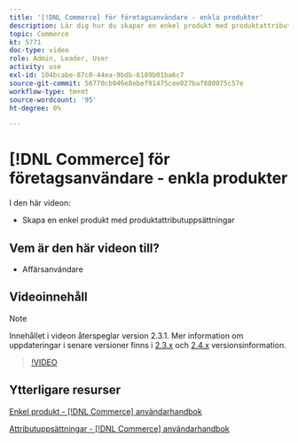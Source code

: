 ```yaml
---
title: '[!DNL Commerce] för företagsanvändare - enkla produkter'
description: Lär dig hur du skapar en enkel produkt med produktattributuppsättningar.
topic: Commerce
kt: 5771
doc-type: video
role: Admin, Leader, User
activity: use
exl-id: 104bcabe-87c0-44ea-9bdb-6189b01ba6c7
source-git-commit: 56770cb046e8ebef91475cee027baf880075c57e
workflow-type: tm+mt
source-wordcount: '95'
ht-degree: 0%

---
```


# [!DNL Commerce] för företagsanvändare - enkla produkter

I den här videon:

- Skapa en enkel produkt med produktattributuppsättningar

## Vem är den här videon till?

- Affärsanvändare

## Videoinnehåll

>[!NOTE]
>
>Innehållet i videon återspeglar version 2.3.1. Mer information om uppdateringar i senare versioner finns i [ 2.3.x](https://devdocs.magento.com/guides/v2.3/release-notes/bk-release-notes.html) och [2.4.x](https://devdocs.magento.com/guides/v2.4/release-notes/bk-release-notes.html) versionsinformation.

>[!VIDEO](https://video.tv.adobe.com/v/35956?quality=12&learn=on)

## Ytterligare resurser

[Enkel produkt - [!DNL Commerce] användarhandbok](https://docs.magento.com/user-guide/catalog/product-create-simple.html)

[Attributuppsättningar - [!DNL Commerce] användarhandbok](https://docs.magento.com/user-guide/stores/attribute-sets.html)
